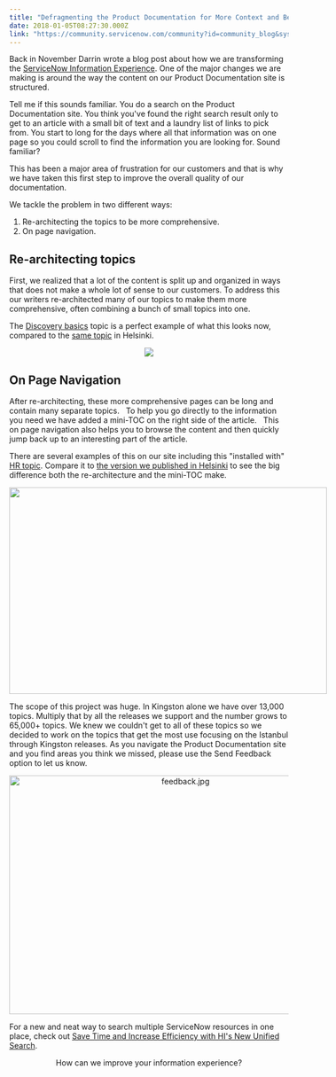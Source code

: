 ```yaml
---
title: "Defragmenting the Product Documentation for More Context and Better Understanding"
date: 2018-01-05T08:27:30.000Z
link: "https://community.servicenow.com/community?id=community_blog&sys_id=966e22eddbd0dbc01dcaf3231f961965"
---
```

<p style="text-align: left;">Back in November Darrin wrote a blog post about how we are transforming the <a title="" _jive_internal="true" href="/community?id=community_blog&sys_id=cb0e2e2ddbd0dbc01dcaf3231f961984">ServiceNow Information Experience</a>. One of the major changes we are making is around the way the content on our Product Documentation site is structured.</p><p></p><p>Tell me if this sounds familiar. You do a search on the Product Documentation site. You think you've found the right search result only to get to an article with a small bit of text and a laundry list of links to pick from. You start to long for the days where all that information was on one page so you could scroll to find the information you are looking for. Sound familiar?</p><p></p><p>This has been a major area of frustration for our customers and that is why we have taken this first step to improve the overall quality of our documentation.</p><p></p><p>We tackle the problem in two different ways:</p><ol><li>Re-architecting the topics to be more comprehensive.</li><li>On page navigation.</li></ol><p></p><h2>Re-architecting topics</h2><p>First, we realized that a lot of the content is split up and organized in ways that does not make a whole lot of sense to our customers. To address this our writers re-architected many of our topics to make them more comprehensive, often combining a bunch of small topics into one.</p><p></p><p>The <a title="ocs.servicenow.com/bundle/kingston-it-operations-management/page/product/discovery/concept/c_GetStartedWithDiscovery.html" href="https://docs.servicenow.com/bundle/kingston-it-operations-management/page/product/discovery/concept/c_GetStartedWithDiscovery.html">Discovery basics</a> topic is a perfect example of what this looks now, compared to the <a title="ocs.servicenow.com/bundle/helsinki-it-operations-management/page/product/discovery/concept/c_GetStartedWithDiscovery.html" href="https://docs.servicenow.com/bundle/helsinki-it-operations-management/page/product/discovery/concept/c_GetStartedWithDiscovery.html">same topic</a> in Helsinki.</p><p style="text-align: center;"><img   class="image-1 jive-image" src="f92db002db5c9304b322f4621f961901.iix" style="max-width: 1200px; max-height: 900px;"/></p><p></p><p></p><h2>On Page Navigation</h2><p>After re-architecting, these more comprehensive pages can be long and contain many separate topics.   To help you go directly to the information you need we have added a mini-TOC on the right side of the article.   This on page navigation also helps you to browse the content and then quickly jump back up to an interesting part of the article.</p><p></p><p>There are several examples of this on our site including this "installed with" <a title="ocs.servicenow.com/bundle/kingston-hr-service-delivery/page/product/human-resources/reference/InstWithHR.html" href="https://docs.servicenow.com/bundle/kingston-hr-service-delivery/page/product/human-resources/reference/InstWithHR.html">HR topic</a>. Compare it to <a title="ocs.servicenow.com/bundle/helsinki-hr-service-delivery/page/product/human-resources/reference/r_InstalledWithHumanResources.html" href="https://docs.servicenow.com/bundle/helsinki-hr-service-delivery/page/product/human-resources/reference/r_InstalledWithHumanResources.html">the version we published in Helsinki</a> to see the big difference both the re-architecture and the mini-TOC make.</p><p><img   class="image-2 jive-image" height="373" src="6d7c90c2db9c9704ed6af3231f96193c.iix" style="max-width: 1200px; max-height: 900px; width: 573px; height: 373.405px; display: block; margin-left: auto; margin-right: auto;" width="572"/></p><p>The scope of this project was huge. In Kingston alone we have over 13,000 topics. Multiply that by all the releases we support and the number grows to 65,000+ topics. We knew we couldn't get to all of these topics so we decided to work on the topics that get the most use focusing on the Istanbul through Kingston releases. As you navigate the Product Documentation site and you find areas you think we missed, please use the Send Feedback option to let us know.</p><p style="text-align: center;"><img   alt="feedback.jpg" class="image-3 jive-image" src="74d873fddbd0d3049c9ffb651f9619f3.iix" style="width: 620px; height: 431px;"/></p><p style="text-align: left;">For a new and neat way to search multiple ServiceNow resources in one place, check out <a title="Save Time and Increase Efficiency with HI's New Unified Search" __default_attr="7434" __jive_macro_name="blogpost" class="jive-link-blog-small jive_macro jive_macro_blogpost" data-id="7434" data-objecttype="38" data-orig-content="Save Time and Increase Efficiency with HI's New Unified Search" data-renderedposition="2400.78125_570.140625_418_16" data-type="post" href="/community?id=community_blog&sys_id=566c6ea1dbd0dbc01dcaf3231f96195b">Save Time and Increase Efficiency with HI's New Unified Search</a>.</p><p style="text-align: center;"></p><p style="text-align: center;"></p><p style="text-align: center;">How can we improve your information experience?</p>